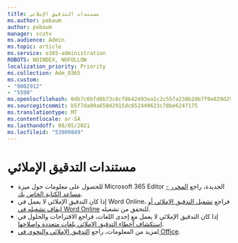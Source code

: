 ```yaml
---
title: مستندات التدقيق الإملائي
ms.author: pebaum
author: pebaum
manager: scotv
ms.audience: Admin
ms.topic: article
ms.service: o365-administration
ROBOTS: NOINDEX, NOFOLLOW
localization_priority: Priority
ms.collection: Adm_O365
ms.custom:
- "9002912"
- "5590"
ms.openlocfilehash: 0db7c6bfd6b73c8cf8642493ea1c2c55fa238b20b7f9e029d290339b9b30c126
ms.sourcegitcommit: b5f7da89a650d2915dc652449623c78be6247175
ms.translationtype: MT
ms.contentlocale: ar-SA
ms.lasthandoff: 08/05/2021
ms.locfileid: "53909849"
---
```

# <a name="spell-check-documents"></a>مستندات التدقيق الإملائي

- للحصول على معلومات حول ميزة Microsoft 365 Editor الجديدة، راجع [المحرر - مساعد الكتابة الخاص بك](https://support.office.com/article/microsoft-editor-checks-grammar-and-more-in-documents-mail-and-the-web-91ecbe1b-d021-4e9e-a82e-abc4cd7163d7).
- إذا كان التدقيق الإملائي لا يعمل في Word Online، فراجع [تشغيل التدقيق الإملائي أو إيقاف تشغيله في Word Online](https://support.office.com/article/Turn-spell-check-on-or-off-in-Word-Online-fe0b5644-10e6-4e61-b661-441bff362a84) للتحقق من تشغيله.
- إذا كان التدقيق الإملائي لا يعمل مع إحدى اللغات، فراجع الاقتراحات والحلول في [استكشاف أخطاء التدقيق الإملائي بلغات متعددة وإصلاحها](https://support.office.com/article/troubleshoot-checking-spelling-and-grammar-in-multiple-languages-b887ad70-b15a-43f4-89bb-a41d18026e20).
- لمزيد من المعلومات، راجع [التدقيق الإملائي والنحوي في Office](https://support.office.com/article/check-spelling-and-grammar-in-office-5cdeced7-d81d-47de-9096-efd0ee909227).
